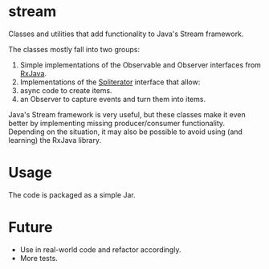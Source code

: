 # stream
Classes and utilities that add functionality to Java's Stream framework.

The classes mostly fall into two groups:

1. Simple implementations of the Observable and Observer interfaces from [RxJava](https://github.com/ReactiveX/RxJava).
2. Implementations of the [Spliterator](http://docs.oracle.com/javase/8/docs/api/java/util/Spliterator.html) interface that allow:
  1. async code to create items.
  2. an Observer to capture events and turn them into items.

Java's Stream framework is very useful, but these classes make it even better by implementing missing producer/consumer functionality. 
Depending on the situation, it may also be possible to avoid using (and learning) the RxJava library.

# Usage

The code is packaged as a simple Jar.

# Future

- Use in real-world code and refactor accordingly.
- More tests.